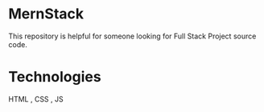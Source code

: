 # MernStack
This repository is helpful for someone looking for Full Stack Project source code.

# Technologies 
HTML , CSS , JS 

